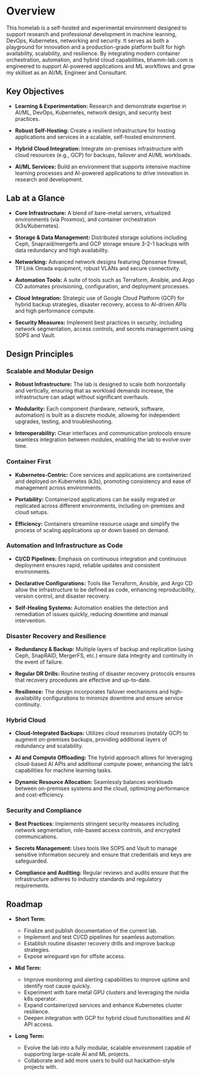# Overview

This homelab is a self-hosted and experimental environment designed to support research and professional development in machine learning, DevOps, Kubernetes, networking and security. It serves as both a playground for innovation and a production-grade platform built for high availability, scalability, and resilience. By integrating modern container orchestration, automation, and hybrid cloud capabilities, bhamm-lab.com is engineered to support AI-powered applications and ML workflows and grow my skillset as an AI/ML Engineer and Consultant.

## Key Objectives

- **Learning & Experimentation:**
  Research and demonstrate expertise in AI/ML, DevOps, Kubernetes, network design, and security best practices.

- **Robust Self-Hosting:**
  Create a resilient infrastructure for hosting applications and services in a scalable, self-hosted environment.

- **Hybrid Cloud Integration:**
  Integrate on-premises infrastructure with cloud resources (e.g., GCP) for backups, failover and AI/ML workloads.

- **AI/ML Services:**
  Build an environment that supports intensive machine learning processes and AI-powered applications to drive innovation in research and development.

## Lab at a Glance

- **Core Infrastructure:**
  A blend of bare-metal servers, virtualized environments (via Proxmox), and container orchestration (k3s/Kubernetes).

- **Storage & Data Management:**
  Distributed storage solutions including Ceph, Snapraid/mergerfs and GCP storage ensure 3-2-1 backups with data redundancy and high availability.

- **Networking:**
  Advanced network designs featuring Opnsense firewall, TP Link Omada equipment, robust VLANs and secure connectivity.

- **Automation Tools:**
  A suite of tools such as Terraform, Ansible, and Argo CD automates provisioning, configuration, and deployment processes.

- **Cloud Integration:**
  Strategic use of Google Cloud Platform (GCP) for hybrid backup strategies, disaster recovery, access to AI-driven APIs and high performance compute.

- **Security Measures:**
  Implement best practices in security, including network segmentation, access controls, and secrets management using SOPS and Vault.

## Design Principles

### Scalable and Modular Design

- **Robust Infrastructure:**
  The lab is designed to scale both horizontally and vertically, ensuring that as workload demands increase, the infrastructure can adapt without significant overhauls.

- **Modularity:**
  Each component (hardware, network, software, automation) is built as a discrete module, allowing for independent upgrades, testing, and troubleshooting.

- **Interoperability:**
  Clear interfaces and communication protocols ensure seamless integration between modules, enabling the lab to evolve over time.

### Container First

- **Kubernetes-Centric:**
  Core services and applications are containerized and deployed on Kubernetes (k3s), promoting consistency and ease of management across environments.

- **Portability:**
  Containerized applications can be easily migrated or replicated across different environments, including on-premises and cloud setups.

- **Efficiency:**
  Containers streamline resource usage and simplify the process of scaling applications up or down based on demand.

### Automation and Infrastructure as Code

- **CI/CD Pipelines:**
  Emphasis on continuous integration and continuous deployment ensures rapid, reliable updates and consistent environments.

- **Declarative Configurations:**
  Tools like Terraform, Ansible, and Argo CD allow the infrastructure to be defined as code, enhancing reproducibility, version control, and disaster recovery.

- **Self-Healing Systems:**
  Automation enables the detection and remediation of issues quickly, reducing downtime and manual intervention.

### Disaster Recovery and Resilience

- **Redundancy & Backup:**
  Multiple layers of backup and replication (using Ceph, SnapRAID, MergerFS, etc.) ensure data integrity and continuity in the event of failure.

- **Regular DR Drills:**
  Routine testing of disaster recovery protocols ensures that recovery procedures are effective and up-to-date.

- **Resilience:**
  The design incorporates failover mechanisms and high-availability configurations to minimize downtime and ensure service continuity.

### Hybrid Cloud

- **Cloud-Integrated Backups:**
  Utilizes cloud resources (notably GCP) to augment on-premises backups, providing additional layers of redundancy and scalability.

- **AI and Compute Offloading:**
  The hybrid approach allows for leveraging cloud-based AI APIs and additional compute power, enhancing the lab’s capabilities for machine learning tasks.

- **Dynamic Resource Allocation:**
  Seamlessly balances workloads between on-premises systems and the cloud, optimizing performance and cost-efficiency.

### Security and Compliance

- **Best Practices:**
  Implements stringent security measures including network segmentation, role-based access controls, and encrypted communications.

- **Secrets Management:**
  Uses tools like SOPS and Vault to manage sensitive information securely and ensure that credentials and keys are safeguarded.

- **Compliance and Auditing:**
  Regular reviews and audits ensure that the infrastructure adheres to industry standards and regulatory requirements.

## Roadmap

- **Short Term:**
  - Finalize and publish documentation of the current lab.
  - Implement and test CI/CD pipelines for seamless automation.
  - Establish routine disaster recovery drills and improve backup strategies.
  - Expose wireguard vpn for offsite access.

- **Mid Term:**
  - Improve monitoring and alerting capabilities to improve uptime and identify root cause quickly.
  - Experiment with bare metal GPU clusters and leveraging the nvidia k8s operator.
  - Expand containerized services and enhance Kubernetes cluster resilience.
  - Deepen integration with GCP for hybrid cloud functionalities and AI API access.

- **Long Term:**
  - Evolve the lab into a fully modular, scalable environment capable of supporting large-scale AI and ML projects.
  - Collaborate and add more users to build out hackathon-style projects with.
